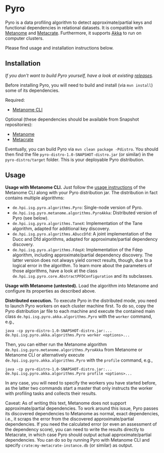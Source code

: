 # Pyro

Pyro is a data profiling algorithm to detect approximate/partial keys and functional dependencies in relational datasets.
It is compatible with [Metanome](https://github.com/HPI-Information-Systems/Metanome) and [Metacrate](https://github.com/stratosphere/metadata-ms).
Furthermore, it supports [Akka](https://akka.io/) to run on computer clusters.

Please find usage and installation instructions below.

## Installation

*If you don't want to build Pyro yourself, have a look at existing [releases](https://github.com/sekruse/pyro/releases).*

Before installing Pyro, you will need to build and install (via `mvn install`) some of its dependencies.

Required:
* [Metanome CLI](https://github.com/sekruse/metanome-cli)

Optional (these dependencies should be available from Snapshot repositories):
* [Metanome](https://github.com/HPI-Information-Systems/Metanome)
* [Metacrate](https://github.com/stratosphere/metadata-ms)

Eventually, you can build Pyro via `mvn clean package -Pdistro`.
You should then find the file `pyro-distro-1.0-SNAPSHOT-distro.jar` (or similar) in the `pyro-distro/target` folder.
This is your deployable Pyro distribution.

## Usage

**Usage with Metanome CLI.**
Just follow the [usage instructions](https://github.com/sekruse/metanome-cli#usage) of the Metanome CLI along with your Pyro distribution jar.
The distribution in fact contains multiple algorithms:
* `de.hpi.isg.pyro.algorithms.Pyro`: Single-node version of Pyro.
* `de.hpi.isg.pyro.metanome.algorithms.PyroAkka`: Distributed version of Pyro (see below).
* `de.hpi.isg.pyro.algorithms.TaneX`: Implementation of the Tane algorithm, adapted for additional key discovery.
* `de.hpi.isg.pyro.algorithms.ADuccDfd`: A joint implementation of the Ducc and Dfd algorithms, adapted for approximate/partial dependency discovery.
* `de.hpi.isg.pyro.algorithms.FdepX`: Implementation of the Fdep algorithm, including approximate/partial dependency discovery. The latter version does not always yield correct results, though, due to a logical error in the algorithm.
To learn more about the parameters of those algorithms, have a look at the class `de.hpi.isg.pyro.core.AbstractPFDConfiguration` and its subclasses.

**Usage with Metanome (untested).**
Load the algorithm into Metanome and configure its properties as described above.

**Distributed execution.**
To execute Pyro in the distributed mode, you need to launch Pyro workers on each cluster machine first.
To do so, copy the Pyro distribution jar file to each machine and execute the contained main class `de.hpi.isg.pyro.akka.algorithms.Pyro` with the `worker` command, e.g.,
```
java -cp pyro-distro-1.0-SNAPSHOT-distro.jar:... de.hpi.isg.pyro.akka.algorithms.Pyro worker <options>...
```
Then, you can either run the Metanome algorithm `de.hpi.isg.pyro.metanome.algorithms.PyroAkka` from Metanome or Metanome CLI or alternatively execute `de.hpi.isg.pyro.akka.algorithms.Pyro` with the `profile` command, e.g.,
```
java -cp pyro-distro-1.0-SNAPSHOT-distro.jar:... de.hpi.isg.pyro.akka.algorithms.Pyro profile <options>...
```
In any case, you will need to specify the workers you have started before, as the latter two commands start a master that only instructs the worker with profiling tasks and collects their results.

Caveat: As of writing this text, Metanome does not support approximate/partial dependencies. To work around this issue, Pyro passes its discovered dependencies to Metanome as normal, exact dependencies, i.e., it scraps the error from the discovered approximate/partial dependencies. If you need the calculated error (or even an assessment of the dependency score), you can need to write the results directly to Metacrate, in which case Pyro should output actual approximate/partial dependencies.
You can do so by running Pyro with Metanome CLI and specify `crate:my-metacrate-instance.db` (or similar) as output.
